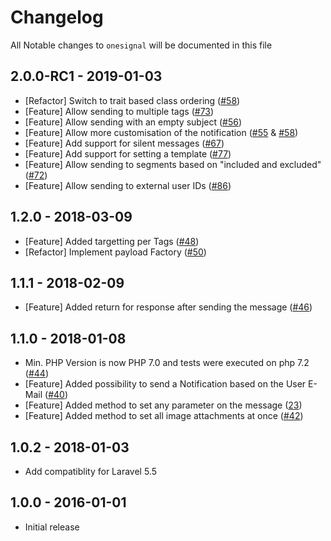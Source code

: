 # Changelog

All Notable changes to `onesignal` will be documented in this file

## 2.0.0-RC1 - 2019-01-03
- [Refactor] Switch to trait based class ordering ([#58](https://github.com/laravel-notification-channels/onesignal/pull/58))
- [Feature] Allow sending to multiple tags ([#73](https://github.com/laravel-notification-channels/onesignal/pull/73))
- [Feature] Allow sending with an empty subject ([#56](https://github.com/laravel-notification-channels/onesignal/pull/56))
- [Feature] Allow more customisation of the notification ([#55](https://github.com/laravel-notification-channels/onesignal/pull/55) & [#58](https://github.com/laravel-notification-channels/onesignal/pull/58))
- [Feature] Add support for silent messages ([#67](https://github.com/laravel-notification-channels/onesignal/pull/67))
- [Feature] Add support for setting a template ([#77](https://github.com/laravel-notification-channels/onesignal/pull/77))
- [Feature] Allow sending to segments based on "included and excluded" ([#72](https://github.com/laravel-notification-channels/onesignal/pull/72))
- [Feature] Allow sending to external user IDs ([#86](https://github.com/laravel-notification-channels/onesignal/pull/86))

## 1.2.0 - 2018-03-09
- [Feature] Added targetting per Tags ([#48](https://github.com/laravel-notification-channels/onesignal/pull/48))
- [Refactor] Implement payload Factory ([#50](https://github.com/laravel-notification-channels/onesignal/pull/50))

## 1.1.1 - 2018-02-09
- [Feature] Added return for response after sending the message ([#46](https://github.com/laravel-notification-channels/onesignal/pull/46))

## 1.1.0 - 2018-01-08
- Min. PHP Version is now PHP 7.0 and tests were executed on php 7.2 ([#44](https://github.com/laravel-notification-channels/onesignal/pull/44))
- [Feature] Added possibility to send a Notification based on the User E-Mail ([#40](https://github.com/laravel-notification-channels/onesignal/pull/40))
- [Feature] Added method to set any parameter on the message ([23](https://github.com/laravel-notification-channels/onesignal/pull/23))
- [Feature] Added method to set all image attachments at once ([#42](https://github.com/laravel-notification-channels/onesignal/pull/42))

## 1.0.2 - 2018-01-03

- Add compatiblity for Laravel 5.5 

## 1.0.0 - 2016-01-01

- Initial release
